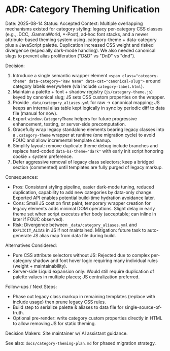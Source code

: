 # ADR: Category Theming Unification

Date: 2025-08-14
Status: Accepted
Context: Multiple overlapping mechanisms existed for category styling: legacy per-category CSS classes (e.g., .DCC, .GammaWorld, *-Post), ad‑hoc font stacks, and a newer attribute-based theming system using .category-theme + data-category plus a JavaScript palette. Duplication increased CSS weight and risked divergence (especially dark-mode handling). We also needed canonical slugs to prevent alias proliferation ("D&D" vs "DnD" vs "dnd").

Decision:

1. Introduce a single semantic wrapper element `<span class="category-theme" data-category="Raw Name" data-cat="canonical-slug">` around category labels everywhere (via include `category-label.html`).
2. Maintain a palette + font + shadow registry (`js/category-theme.js`) keyed by canonical slug; JS sets CSS custom properties on the wrapper.
3. Provide `_data/category_aliases.yml` for raw → canonical mapping; JS keeps an internal alias table kept logically in sync by periodic diff to data file (manual for now).
4. Export `window.CategoryTheme` helpers for future progressive enhancement, testing, or server-side precomputation.
5. Gracefully wrap legacy standalone elements bearing legacy classes into a `.category-theme` wrapper at runtime (one migration cycle) to avoid FOUC and allow incremental template cleanup.
6. Simplify layout: remove duplicate theme debug include branches and replace hard-coded `data-bs-theme="dark"` with early init script honoring cookie + system preference.
7. Defer aggressive removal of legacy class selectors; keep a bridged section (commented) until templates are fully purged of legacy markup.

Consequences:

- Pros: Consistent styling pipeline, easier dark-mode tuning, reduced duplication, capability to add new categories by data-only change. Exported API enables potential build-time hydration avoidance later.
- Cons: Small JS cost on first paint; temporary wrapper creation for legacy elements adds minimal DOM operations. Slight delay in early theme set when script executes after body (acceptable; can inline in <head> later if FOUC observed).
- Risk: Divergence between `_data/category_aliases.yml` and `EXPLICIT_ALIAS` in JS if not maintained. Mitigation: future task to auto-generate JS alias map from data file during build.

Alternatives Considered:

- Pure CSS attribute selectors without JS: Rejected due to complex per-category shadow and font hover logic requiring many individual rules (weight + maintainability).
- Server-side Liquid expansion only: Would still require duplication of palette values in multiple places; JS centralization preferred.

Follow-ups / Next Steps:

- Phase out legacy class markup in remaining templates (replace with include usage) then prune legacy CSS rules.
- Build step to serialize palette & aliases to data file for single-source-of-truth.
- Optional pre-render: write category custom properties directly in HTML to allow removing JS for static theming.

Decision Makers: Site maintainer w/ AI assistant guidance.

See also: `docs/category-theming-plan.md` for phased migration strategy.
